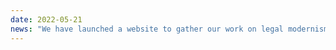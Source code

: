 ```yaml
---
date: 2022-05-21
news: "We have launched a website to gather our work on legal modernism and host our forthcoming visualizations."
---
```

